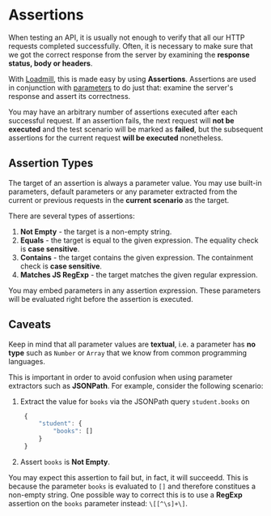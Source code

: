 # Assertions

When testing an API, it is usually not enough to verify that all our HTTP requests completed successfully. Often, it is necessary to make sure that we got the correct response from the server by examining the **response status, body or headers**.

With [Loadmill](https://www.loadmill.com), this is made easy by using **Assertions**. Assertions are used in conjunction with [parameters](parameters.md) to do just that: examine the server's response and assert its correctness.

You may have an arbitrary number of assertions executed after each successful request. If an assertion fails, the next request will **not be executed** and the test scenario will be marked as **failed**, but the subsequent assertions for the current request **will be executed** nonetheless.

## Assertion Types

The target of an assertion is always a parameter value. You may use built-in parameters, default parameters or any parameter extracted from the current or previous requests in the **current scenario** as the target.

There are several types of assertions:

1. **Not Empty** - the target is a non-empty string.
2. **Equals** - the target is equal to the given expression. The equality check is **case sensitive**.
3. **Contains** - the target contains the given expression. The containment check is **case sensitive**.
4. **Matches JS RegExp** - the target matches the given regular expression.

You may embed parameters in any assertion expression. These parameters will be evaluated right before the assertion is executed.

## Caveats

Keep in mind that all parameter values are **textual**, i.e. a parameter has **no type** such as `Number` or `Array` that we know from common programming languages.

This is important in order to avoid confusion when using parameter extractors such as **JSONPath**. For example, consider the following scenario:

1. Extract the value for `books` via the JSONPath query `student.books` on

   ```javascript
    {
        "student": {
            "books": []
        }
    }
   ```

2. Assert `books` is **Not Empty**.

You may expect this assertion to fail but, in fact, it will succeedd. This is because the parameter `books` is evaluated to `[]` and therefore constitues a non-empty string. One possible way to correct this is to use a **RegExp** assertion on the `books` parameter instead: `\[[^\s]+\]`.

